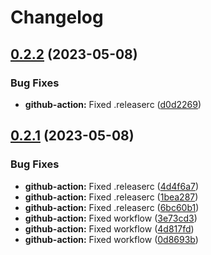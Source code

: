 # Changelog

## [0.2.2](https://github.com/BugliL/NpmBuildAndGithubTestingPlayground/compare/v0.2.1...v0.2.2) (2023-05-08)


### Bug Fixes

* **github-action:** Fixed .releaserc ([d0d2269](https://github.com/BugliL/NpmBuildAndGithubTestingPlayground/commit/d0d2269453ce291573ba28110ebf06f3f3981373))

## [0.2.1](https://github.com/BugliL/NpmBuildAndGithubTestingPlayground/compare/v0.2.0...v0.2.1) (2023-05-08)


### Bug Fixes

* **github-action:** Fixed .releaserc ([4d4f6a7](https://github.com/BugliL/NpmBuildAndGithubTestingPlayground/commit/4d4f6a70b4d7c70949fd1bcb32959923c6620b7a))
* **github-action:** Fixed .releaserc ([1bea287](https://github.com/BugliL/NpmBuildAndGithubTestingPlayground/commit/1bea2879a65293edac045d33edfd463006ab561e))
* **github-action:** Fixed .releaserc ([6bc60b1](https://github.com/BugliL/NpmBuildAndGithubTestingPlayground/commit/6bc60b1e5aa3b6e06e9fab5f89fe32d28d4ff840))
* **github-action:** Fixed workflow ([3e73cd3](https://github.com/BugliL/NpmBuildAndGithubTestingPlayground/commit/3e73cd3080deb7c51e3357845f51f02cfac6829d))
* **github-action:** Fixed workflow ([4d817fd](https://github.com/BugliL/NpmBuildAndGithubTestingPlayground/commit/4d817fd34cc5707e43f898da5493b7e78f39944a))
* **github-action:** Fixed workflow ([0d8693b](https://github.com/BugliL/NpmBuildAndGithubTestingPlayground/commit/0d8693b1da59f0a4b79bc75bfa95eed2d3090e61))
